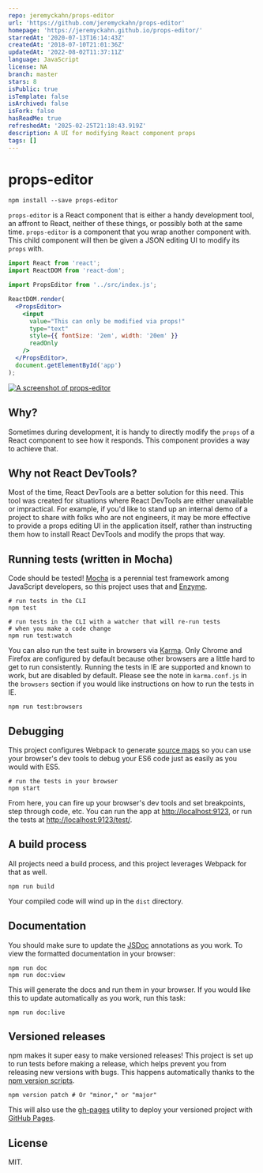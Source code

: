 ```yaml
---
repo: jeremyckahn/props-editor
url: 'https://github.com/jeremyckahn/props-editor'
homepage: 'https://jeremyckahn.github.io/props-editor/'
starredAt: '2020-07-13T16:14:43Z'
createdAt: '2018-07-10T21:01:36Z'
updatedAt: '2022-08-02T11:37:11Z'
language: JavaScript
license: NA
branch: master
stars: 8
isPublic: true
isTemplate: false
isArchived: false
isFork: false
hasReadMe: true
refreshedAt: '2025-02-25T21:18:43.919Z'
description: A UI for modifying React component props
tags: []
---
```


# props-editor

```
npm install --save props-editor
```

`props-editor` is a React component that is either a handy development tool, an affront to React, neither of these things, or possibly both at the same time. `props-editor` is a component that you wrap another component with. This child component will then be given a JSON editing UI to modify its `props` with.

```jsx
import React from 'react';
import ReactDOM from 'react-dom';

import PropsEditor from '../src/index.js';

ReactDOM.render(
  <PropsEditor>
    <input
      value="This can only be modified via props!"
      type="text"
      style={{ fontSize: '2em', width: '20em' }}
      readOnly
    />
  </PropsEditor>,
  document.getElementById('app')
);
```

[![A screenshot of props-editor](./screenshot.png)](https://jeremyckahn.github.io/props-editor/)

## Why?

Sometimes during development, it is handy to directly modify the `props` of a React component to see how it responds. This component provides a way to achieve that.

## Why not React DevTools?

Most of the time, React DevTools are a better solution for this need. This tool was created for situations where React DevTools are either unavailable or impractical. For example, if you'd like to stand up an internal demo of a project to share with folks who are not engineers, it may be more effective to provide a props editing UI in the application itself, rather than instructing them how to install React DevTools and modify the props that way.

## Running tests (written in Mocha)

Code should be tested!  [Mocha](https://mochajs.org/) is a perennial test framework among JavaScript developers, so this project uses that and [Enzyme](http://airbnb.io/enzyme/).

```
# run tests in the CLI
npm test
```

```
# run tests in the CLI with a watcher that will re-run tests
# when you make a code change
npm run test:watch
```

You can also run the test suite in browsers via [Karma](https://karma-runner.github.io).  Only Chrome and Firefox are configured by default because other browsers are a little hard to get to run consistently.  Running the tests in IE are supported and known to work, but are disabled by default.  Please see the note in `karma.conf.js` in the `browsers` section if you would like instructions on how to run the tests in IE.

```
npm run test:browsers
```

## Debugging

This project configures Webpack to generate [source maps](https://www.html5rocks.com/en/tutorials/developertools/sourcemaps/) so you can use your browser's dev tools to debug your ES6 code just as easily as you would with ES5.

```
# run the tests in your browser
npm start
```

From here, you can fire up your browser's dev tools and set breakpoints, step through code, etc.  You can run the app at <a href="http://localhost:9123">http://localhost:9123</a>, or run the tests at <a href="http://localhost:9123/test/">http://localhost:9123/test/</a>.

## A build process

All projects need a build process, and this project leverages Webpack for that as well.

```
npm run build
```

Your compiled code will wind up in the `dist` directory.

## Documentation

You should make sure to update the [JSDoc](http://usejsdoc.org/) annotations as you work.  To view the formatted documentation in your browser:

```
npm run doc
npm run doc:view
```

This will generate the docs and run them in your browser.  If you would like this to update automatically as you work, run this task:

```
npm run doc:live
```

## Versioned releases

npm makes it super easy to make versioned releases!  This project is set up to run tests before making a release, which helps prevent you from releasing new versions with bugs.  This happens automatically thanks to the [npm version scripts](https://docs.npmjs.com/cli/version).

```
npm version patch # Or "minor," or "major"
```

This will also use the [gh-pages](https://github.com/tschaub/gh-pages) utility to deploy your versioned project with [GitHub Pages](https://pages.github.com/).

## License

MIT.
